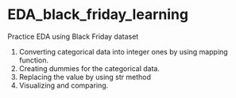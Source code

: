 # EDA_black_friday_learning
Practice EDA using Black Friday dataset
1. Converting categorical data into integer ones by using mapping function.
2. Creating dummies for the categorical data.
3. Replacing the value by using str method
4. Visualizing and comparing.
